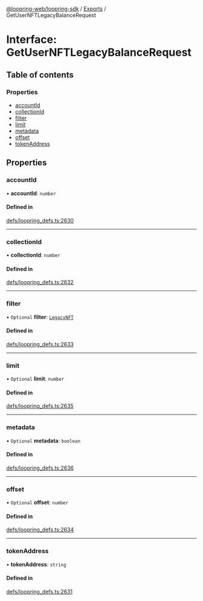 [@loopring-web/loopring-sdk](../README.md) / [Exports](../modules.md) / GetUserNFTLegacyBalanceRequest

# Interface: GetUserNFTLegacyBalanceRequest

## Table of contents

### Properties

- [accountId](GetUserNFTLegacyBalanceRequest.md#accountid)
- [collectionId](GetUserNFTLegacyBalanceRequest.md#collectionid)
- [filter](GetUserNFTLegacyBalanceRequest.md#filter)
- [limit](GetUserNFTLegacyBalanceRequest.md#limit)
- [metadata](GetUserNFTLegacyBalanceRequest.md#metadata)
- [offset](GetUserNFTLegacyBalanceRequest.md#offset)
- [tokenAddress](GetUserNFTLegacyBalanceRequest.md#tokenaddress)

## Properties

### accountId

• **accountId**: `number`

#### Defined in

[defs/loopring_defs.ts:2630](https://github.com/Loopring/loopring_sdk/blob/81e0b16/src/defs/loopring_defs.ts#L2630)

___

### collectionId

• **collectionId**: `number`

#### Defined in

[defs/loopring_defs.ts:2632](https://github.com/Loopring/loopring_sdk/blob/81e0b16/src/defs/loopring_defs.ts#L2632)

___

### filter

• `Optional` **filter**: [`LegacyNFT`](../enums/LegacyNFT.md)

#### Defined in

[defs/loopring_defs.ts:2633](https://github.com/Loopring/loopring_sdk/blob/81e0b16/src/defs/loopring_defs.ts#L2633)

___

### limit

• `Optional` **limit**: `number`

#### Defined in

[defs/loopring_defs.ts:2635](https://github.com/Loopring/loopring_sdk/blob/81e0b16/src/defs/loopring_defs.ts#L2635)

___

### metadata

• `Optional` **metadata**: `boolean`

#### Defined in

[defs/loopring_defs.ts:2636](https://github.com/Loopring/loopring_sdk/blob/81e0b16/src/defs/loopring_defs.ts#L2636)

___

### offset

• `Optional` **offset**: `number`

#### Defined in

[defs/loopring_defs.ts:2634](https://github.com/Loopring/loopring_sdk/blob/81e0b16/src/defs/loopring_defs.ts#L2634)

___

### tokenAddress

• **tokenAddress**: `string`

#### Defined in

[defs/loopring_defs.ts:2631](https://github.com/Loopring/loopring_sdk/blob/81e0b16/src/defs/loopring_defs.ts#L2631)
